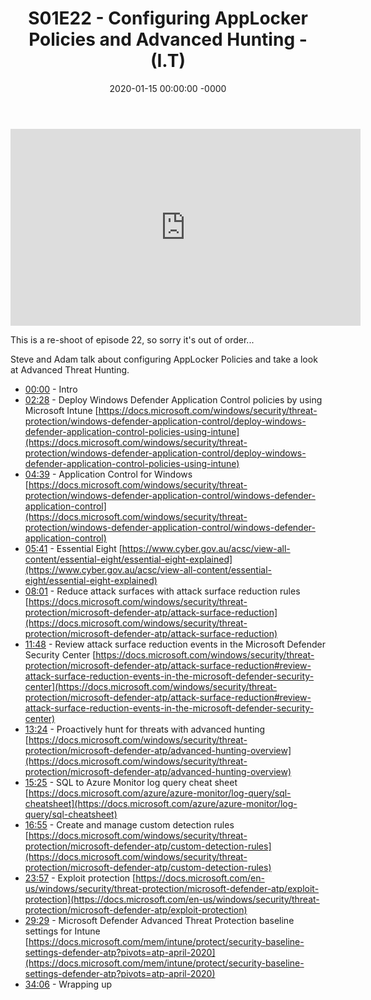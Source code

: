 ﻿---
layout: post
title: "S01E22 - Configuring AppLocker Policies and Advanced Hunting - (I.T)"
date: 2020-01-15 00:00:00 -0000
categories:
---

<iframe loading="lazy" width="560" height="315" src="https://www.youtube.com/embed/aXI2aNIqvdw" title="YouTube video player" frameborder="0" allow="accelerometer; autoplay; clipboard-write; encrypted-media; gyroscope; picture-in-picture" allowfullscreen></iframe>

This is a re-shoot of episode 22, so sorry it's out of order...

Steve and Adam talk about configuring AppLocker Policies and take a look at Advanced Threat Hunting.

* [00:00](https://www.youtube.com/watch?v=aXI2aNIqvdw&t=0s) - Intro
* [02:28](https://www.youtube.com/watch?v=aXI2aNIqvdw&t=148s) - Deploy Windows Defender Application Control policies by using Microsoft Intune
[https://docs.microsoft.com/windows/security/threat-protection/windows-defender-application-control/deploy-windows-defender-application-control-policies-using-intune](https://docs.microsoft.com/windows/security/threat-protection/windows-defender-application-control/deploy-windows-defender-application-control-policies-using-intune)
* [04:39](https://www.youtube.com/watch?v=aXI2aNIqvdw&t=279s) - Application Control for Windows
[https://docs.microsoft.com/windows/security/threat-protection/windows-defender-application-control/windows-defender-application-control](https://docs.microsoft.com/windows/security/threat-protection/windows-defender-application-control/windows-defender-application-control)
* [05:41](https://www.youtube.com/watch?v=aXI2aNIqvdw&t=341s) - Essential Eight
[https://www.cyber.gov.au/acsc/view-all-content/essential-eight/essential-eight-explained](https://www.cyber.gov.au/acsc/view-all-content/essential-eight/essential-eight-explained)
* [08:01](https://www.youtube.com/watch?v=aXI2aNIqvdw&t=481s) - Reduce attack surfaces with attack surface reduction rules
[https://docs.microsoft.com/windows/security/threat-protection/microsoft-defender-atp/attack-surface-reduction](https://docs.microsoft.com/windows/security/threat-protection/microsoft-defender-atp/attack-surface-reduction)
* [11:48](https://www.youtube.com/watch?v=aXI2aNIqvdw&t=708s) - Review attack surface reduction events in the Microsoft Defender Security Center
[https://docs.microsoft.com/windows/security/threat-protection/microsoft-defender-atp/attack-surface-reduction#review-attack-surface-reduction-events-in-the-microsoft-defender-security-center](https://docs.microsoft.com/windows/security/threat-protection/microsoft-defender-atp/attack-surface-reduction#review-attack-surface-reduction-events-in-the-microsoft-defender-security-center)
* [13:24](https://www.youtube.com/watch?v=aXI2aNIqvdw&t=804s) - Proactively hunt for threats with advanced hunting
[https://docs.microsoft.com/windows/security/threat-protection/microsoft-defender-atp/advanced-hunting-overview](https://docs.microsoft.com/windows/security/threat-protection/microsoft-defender-atp/advanced-hunting-overview)
* [15:25](https://www.youtube.com/watch?v=aXI2aNIqvdw&t=925s) - SQL to Azure Monitor log query cheat sheet
[https://docs.microsoft.com/azure/azure-monitor/log-query/sql-cheatsheet](https://docs.microsoft.com/azure/azure-monitor/log-query/sql-cheatsheet)
* [16:55](https://www.youtube.com/watch?v=aXI2aNIqvdw&t=1015s) - Create and manage custom detection rules
[https://docs.microsoft.com/windows/security/threat-protection/microsoft-defender-atp/custom-detection-rules](https://docs.microsoft.com/windows/security/threat-protection/microsoft-defender-atp/custom-detection-rules)
* [23:57](https://www.youtube.com/watch?v=aXI2aNIqvdw&t=1437s) - Exploit protection
[https://docs.microsoft.com/en-us/windows/security/threat-protection/microsoft-defender-atp/exploit-protection](https://docs.microsoft.com/en-us/windows/security/threat-protection/microsoft-defender-atp/exploit-protection)
* [29:29](https://www.youtube.com/watch?v=aXI2aNIqvdw&t=1769s) - Microsoft Defender Advanced Threat Protection baseline settings for Intune
[https://docs.microsoft.com/mem/intune/protect/security-baseline-settings-defender-atp?pivots=atp-april-2020](https://docs.microsoft.com/mem/intune/protect/security-baseline-settings-defender-atp?pivots=atp-april-2020)
* [34:06](https://www.youtube.com/watch?v=aXI2aNIqvdw&t=2046s) - Wrapping up

